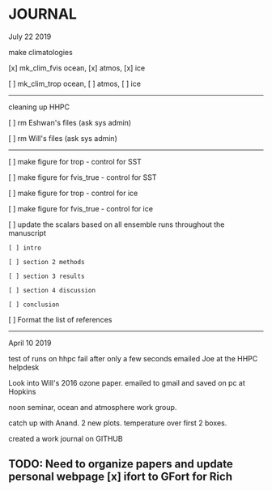 # JOURNAL


July 22 2019

make climatologies

[x] mk_clim_fvis ocean, [x] atmos, [x] ice

[ ] mk_clim_trop ocean, [ ] atmos, [ ] ice

----- 

cleaning up HHPC

[ ] rm Eshwan's files (ask sys admin)

[ ] rm Will's files (ask sys admin)

------

[ ] make figure for trop  -  control for SST 

[ ] make figure for fvis_true - control for SST

[ ] make figure for trop - control for ice

[ ] make figure for fvis_true - control for ice

[ ] update the scalars based on all ensemble runs throughout the manuscript
    
    [ ] intro
    
    [ ] section 2 methods
    
    [ ] section 3 results
    
    [ ] section 4 discussion
    
    [ ] conclusion
    
[ ] Format the list of references


--------------------
April 10 2019

test of runs on hhpc fail after only a few seconds
emailed Joe at the HHPC helpdesk

Look into Will's 2016 ozone paper. emailed to gmail and saved on pc at Hopkins

noon seminar, ocean and atmosphere work group.

catch up with Anand. 2 new plots. temperature over first 2 boxes.

created a work journal on GITHUB

TODO: Need to organize papers and update personal webpage
[x] ifort to GFort for Rich
-----------------


